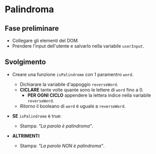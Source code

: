 <!-- Esercizio di oggi: Pali e dispari
nome repo: js-paliedispari  (si, c'è una 'L' in 'pali' perchè siamo molto cringe)

Palidroma
Chiedere all’utente di inserire una parola
Creare una funzione per capire se la parola inserita è palindroma

Pari e Dispari
L’utente sceglie pari o dispari e inserisce un numero da 1 a 5.
Generiamo un numero random (sempre da 1 a 5) per il computer (usando una funzione).
Sommiamo i due numeri
Stabiliamo se la somma dei due numeri è pari o dispari (usando una funzione)
Dichiariamo chi ha vinto.
Consigli del giorno
1. Scriviamo sempre in italiano i passaggi che vogliamo fare
2. Scriviamo sempre solo un pezzetto di codice alla volta, se funziona allora andiamo avanti.
 -->

 # Palindroma

 ## Fase preliminare
 - Collegare gli elementi del DOM.
 - Prendere l'input dell'utente e salvarlo nella variabile `userInput`. 

 ## Svolgimento
 - Creare una funzione `isPalindrome` con 1 paramentro `word`.
    - Dichiarare la variabile d'appoggio `reverseWord`.
    - **CICLARE** tante volte quante sono le lettere di `word` fino a 0.
        - **PER OGNI CICLO** appendere la lettera indice nella variabile `reverseWord`.
    - *Ritorno* il booleano di `word` è uguale a `reverseWord`.

- **SE** `isPalindrome` è true:
    - Stampa: *"La parola è palindroma"*.
- **ALTRIMENTI** 
    - Stampa: *"La parola NON è palindroma"*.


